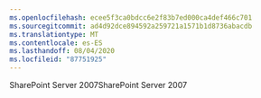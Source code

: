 ```yaml
---
ms.openlocfilehash: ecee5f3ca0bdcc6e2f83b7ed000ca4def466c701
ms.sourcegitcommit: ad4d92dce894592a259721a1571b1d8736abacdb
ms.translationtype: MT
ms.contentlocale: es-ES
ms.lasthandoff: 08/04/2020
ms.locfileid: "87751925"
---
```

<span data-ttu-id="40551-101">SharePoint Server 2007</span><span class="sxs-lookup"><span data-stu-id="40551-101">SharePoint Server 2007</span></span>
